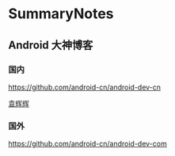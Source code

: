 # SummaryNotes

## Android 大神博客

### 国内

<https://github.com/android-cn/android-dev-cn>

[袁辉辉](<http://gityuan.com/>)

### 国外

<https://github.com/android-cn/android-dev-com>